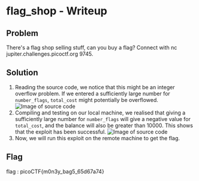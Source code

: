 # flag_shop - Writeup

## Problem
There's a flag shop selling stuff, can you buy a flag? Connect with nc jupiter.challenges.picoctf.org 9745.

## Solution
1. Reading the source code, we notice that this might be an integer overflow problem. If we entered a sufficiently large number for `number_flags`, `total_cost` might potentially be overflowed.
![Image of source code](https://github.com/joelczk/CTF/blob/main/PicoGym/images/flag_shop/code.PNG)
2. Compiling and testing on our local machine, we realised that giving a sufficiently large number for `number_flags` will give a negative value for `total_cost`, and the balance will also be greater than 10000. This shows that the exploit has been successful.
![Image of source code](https://github.com/joelczk/CTF/blob/main/PicoGym/images/flag_shop/code.PNG)
4. Now, we will run this exploit on the remote machine to get the flag.

## Flag
flag : picoCTF{m0n3y_bag5_65d67a74}
